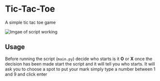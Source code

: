 # Tic-Tac-Toe
A simple tic tac toe game

![Imgae of script working](https://media.discordapp.net/attachments/404917459938705408/763720566968156210/unknown.png)

## Usage
Before running the script (`main.py`) decide who starts is it **O** or **X** once the decision has been made start the script and it will tell you who starts.
It will ask you to choose a spot to put your mark simply type a number between 1 and 9 and click enter
